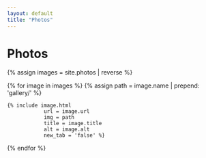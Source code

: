 ```yaml
---
layout: default
title: "Photos"
---
```

<h1>Photos</h1>

{% assign images = site.photos | reverse %}

<div>
  {% for image in images %}
    {% assign path = image.name | prepend: 'gallery/' %}

    {% include image.html
                url = image.url
                img = path
                title = image.title
                alt = image.alt
                new_tab = 'false' %}
  {% endfor %}
</div>
